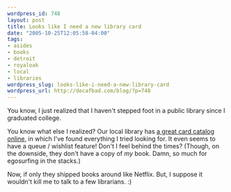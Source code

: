 ```yaml
--- 
wordpress_id: 748
layout: post
title: Looks like I need a new library card
date: "2005-10-25T12:05:58-04:00"
tags: 
- asides
- books
- detroit
- royaloak
- local
- libraries
wordpress_slug: looks-like-i-need-a-new-library-card
wordpress_url: http://decafbad.com/blog/?p=748
---
```

You know, I just realized that I haven't stepped foot in a public library since I graduated college.  

You know what else I realized?  Our local library has [a great card catalog online][ro], in which I've found everything I tried looking for.  It even seems to have a queue / wishlist feature!  Don't I feel behind the times?  (Though, on the downside, they don't have a copy of *my* book.  Damn, so much for egosurfing in the stacks.)

Now, if only they shipped books around like Netflix.  But, I suppose it wouldn't kill me to talk to a few librarians.  :)

[ro]: http://ibistro.tln.lib.mi.us/uhtbin/cgisirsi/HVRMMxfh9D/ROYALOAK/180570296/60/1170/X "Royal Oak Public Library"

<!-- tags: books libraries local royaloak detroit -->

